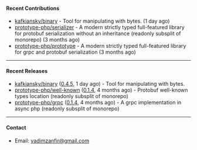 #### Recent Contributions

- [kafkiansky/binary](https://github.com/kafkiansky/binary) - Tool for manipulating with bytes. (1 day ago)
- [prototype-php/serializer](https://github.com/prototype-php/serializer) - A modern strictly typed full-featured library for protobuf serialization without an inheritance (readonly subsplit of monorepo) (3 months ago)
- [prototype-php/prototype](https://github.com/prototype-php/prototype) - A modern strictly typed full-featured library for grpc and protobuf serialization (3 months ago)

---

#### Recent Releases

- [kafkiansky/binary](https://github.com/kafkiansky/binary) ([0.4.5](https://github.com/kafkiansky/binary/releases/tag/0.4.5), 1 day ago) - Tool for manipulating with bytes.
- [prototype-php/well-known](https://github.com/prototype-php/well-known) ([0.1.4](https://github.com/prototype-php/well-known/releases/tag/0.1.4), 4 months ago) - Protobuf well-known types location (readonly subsplit of monorepo)
- [prototype-php/grpc](https://github.com/prototype-php/grpc) ([0.1.4](https://github.com/prototype-php/grpc/releases/tag/0.1.4), 4 months ago) - A grpc implementation in async php (readonly subsplit of monorepo) 

---

#### Contact

- Email: [vadimzanfir@gmail.com](mailto://vadimzanfir@gmail.com)
